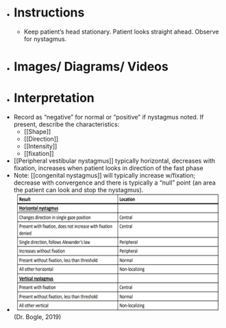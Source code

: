 - # Instructions
	- Keep patient’s head stationary. Patient looks straight ahead. Observe for nystagmus.
- # Images/ Diagrams/ Videos
- # Interpretation
- Record as “negative” for normal or “positive” if nystagmus noted. If present, describe the characteristics:
	- [[Shape]]
	- [[Direction]]
	- [[Intensity]]
	- [[fixation]]
- [[Peripheral vestibular nystagmus]] typically horizontal, decreases with fixation, increases when patient looks in direction of the fast phase
- Note: [[congenital nystagmus]] will typically increase w/fixation; decrease with convergence and there is typically a “null” point (an area the patient can look and stop the nystagmus).
- ![image.png](../assets/image_1639601232446_0.png) (Dr. Bogle, 2019)